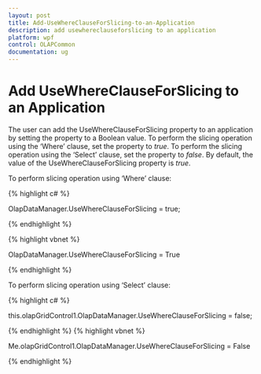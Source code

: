 ```yaml
---
layout: post
title: Add-UseWhereClauseForSlicing-to-an-Application
description: add usewhereclauseforslicing to an application
platform: wpf
control: OLAPCommon
documentation: ug
---
```


# Add UseWhereClauseForSlicing to an Application

The user can add the UseWhereClauseForSlicing property to an application by setting the property to a Boolean value.  To perform the slicing operation using the ‘Where’ clause, set the property to _true_. To perform the slicing operation using the ‘Select’ clause, set the property to _false_.  By default, the value of the UseWhereClauseForSlicing property is _true_.



To perform slicing operation using ‘Where’ clause:

{% highlight c# %}

OlapDataManager.UseWhereClauseForSlicing = true;

{% endhighlight  %}

{% highlight vbnet %}

OlapDataManager.UseWhereClauseForSlicing = True 

{% endhighlight  %}

To perform slicing operation using ‘Select’ clause:

{% highlight c# %}

this.olapGridControl1.OlapDataManager.UseWhereClauseForSlicing = false;


{% endhighlight  %}
{% highlight vbnet %}

Me.olapGridControl1.OlapDataManager.UseWhereClauseForSlicing = False

{% endhighlight  %}

